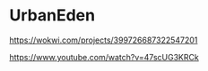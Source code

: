 # UrbanEden
https://wokwi.com/projects/399726687322547201

https://www.youtube.com/watch?v=47scUG3KRCk
